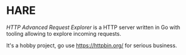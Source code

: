 # HARE

_HTTP Advanced Request Explorer_ is a HTTP server written in Go with tooling allowing to explore incoming requests.

It's a hobby project, go use https://httpbin.org/ for serious business.
